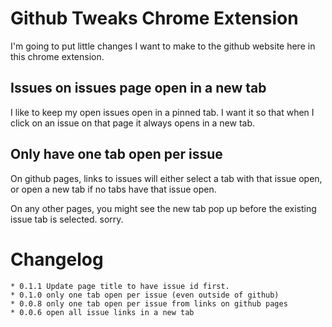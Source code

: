 # Github Tweaks Chrome Extension

I'm going to put little changes I want to make to the github website here in this chrome extension.

## Issues on issues page open in a new tab

I like to keep my open issues open in a pinned tab. I want it so that when I click on an issue on that page it always opens in a new tab.

## Only have one tab open per issue

On github pages, links to issues will either select a tab with that issue open, or open a new tab if no tabs have that issue open.

On any other pages, you might see the new tab pop up before the existing issue tab is selected. sorry.

# Changelog

    * 0.1.1 Update page title to have issue id first.
    * 0.1.0 only one tab open per issue (even outside of github)
    * 0.0.8 only one tab open per issue from links on github pages
    * 0.0.6 open all issue links in a new tab
